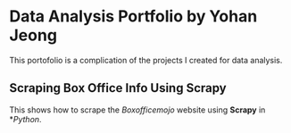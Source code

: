 # Data Analysis Portfolio by Yohan Jeong
This portofolio is a complication of the projects I created for data analysis. 

## Scraping Box Office Info Using Scrapy
This shows how to scrape the *Boxofficemojo* website using **Scrapy** in **Python*.
